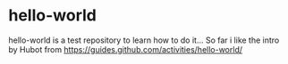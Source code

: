 # hello-world
hello-world is a test repository to learn how to do it... So far i like the intro by Hubot from https://guides.github.com/activities/hello-world/

